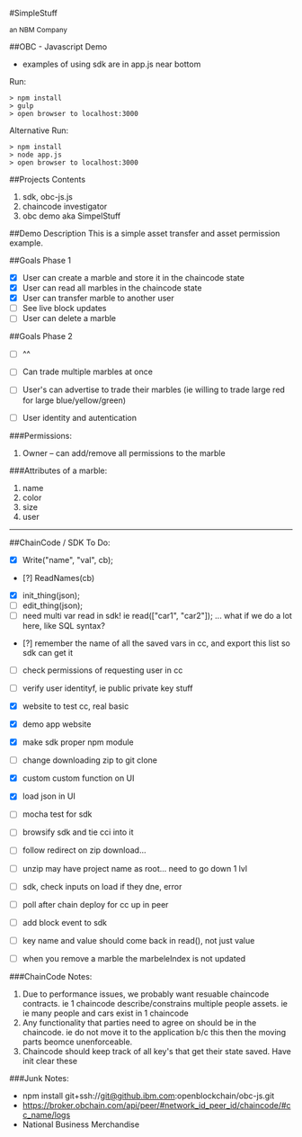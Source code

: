 #SimpleStuff <div style="font-size:12px;">an NBM Company</div>

##OBC - Javascript Demo
- examples of using sdk are in app.js near bottom

Run:

	> npm install
	> gulp
	> open browser to localhost:3000
	
	
Alternative Run:

	> npm install
	> node app.js
	> open browser to localhost:3000
	
	
##Projects Contents
1. sdk, obc-js.js
1. chaincode investigator
1. obc demo aka SimpelStuff
	
##Demo Description
This is a simple asset transfer and asset permission example.

##Goals Phase 1
- [x] User can create a marble and store it in the chaincode state
- [x] User can read all marbles in the chaincode state
- [x] User can transfer marble to another user
- [ ] See live block updates
- [ ] User can delete a marble

##Goals Phase 2
- [ ] ^^
- [ ] Can trade multiple marbles at once
- [ ] User's can advertise to trade their marbles (ie willing to trade large red for large blue/yellow/green)
- [ ] User identity and autentication


###Permissions:
1. Owner – can add/remove all permissions to the marble

###Attributes of a marble:
1. name
1. color
1. size
1. user

---

##ChainCode / SDK To Do:
- [x] Write("name", "val", cb);
- [?] ReadNames(cb)
- [x] init_thing(json);
- [ ] edit_thing(json);
- [ ] need multi var read in sdk! ie read(["car1", "car2"]); ... what if we do a lot here, like SQL syntax?
- [?] remember the name of all the saved vars in cc, and export this list so sdk can get it
- [ ] check permissions of requesting user in cc
- [ ] verify user identityf, ie public private key stuff
- [x] website to test cc, real basic
- [x] demo app website
- [x] make sdk proper npm module
- [ ] change downloading zip to git clone
- [x] custom custom function on UI
- [x] load json in UI
- [ ] mocha test for sdk
- [ ] browsify sdk and tie cci into it
- [ ] follow redirect on zip download...
- [ ] unzip may have project name as root... need to go down 1 lvl
- [ ] sdk, check inputs on load if they  dne, error
- [ ] poll after chain deploy for cc up in peer
- [ ] add block event to sdk
- [ ] key name and value should come back in read(), not just value 
- [ ] when you remove a marble the marbeleIndex is not updated


###ChainCode Notes:
1. Due to performance issues, we probably want resuable chaincode contracts.  ie 1 chaincode describe/constrains multiple people assets. ie ie many people and cars exist in 1 chaincode
1. Any functionality that parties need to agree on should be in the chaincode.  ie do not move it to the application b/c this then the moving parts beomce unenforceable.
1. Chaincode should keep track of all key's that get their state saved.  Have init clear these

###Junk Notes:
- npm install git+ssh://git@github.ibm.com:openblockchain/obc-js.git
- https://broker.obchain.com/api/peer/#network_id_peer_id/chaincode/#cc_name/logs
- National Business Merchandise